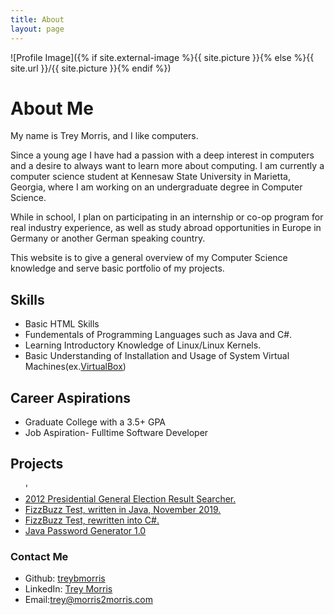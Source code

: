 ```yaml
---
title: About
layout: page
---
```

![Profile Image]({% if site.external-image %}{{ site.picture }}{% else %}{{ site.url }}/{{ site.picture }}{% endif %})

<h1>About Me</h1>

<p>My name is Trey Morris, and I like computers.</p>

<p> Since a young age I have had a passion with a deep interest in computers and a desire to always want to learn more about computing. I am currently a computer science student at Kennesaw State University in Marietta, Georgia, where I am working on an undergraduate degree in Computer Science.</p>

<p> While in school, I plan on participating in an internship or co-op program for real industry experience, as well as study abroad opportunities in Europe in Germany or another German speaking country.</p>

<p> This website is to give a general overview of my Computer Science knowledge and serve basic portfolio of my projects.</p>
                
    

<h2>Skills</h2>

<ul class="skill-list">
	<li>Basic HTML Skills</li>
	<li>Fundementals of Programming Languages such as Java and C#.</li>
	<li>Learning Introductory Knowledge of Linux/Linux Kernels.</li>
	<li>Basic Understanding of Installation and Usage of System Virtual Machines(ex.<a href="https://www.virtualbox.org/">VirtualBox</a>)</li>
	
	
</ul>
<h2>Career Aspirations</h2>

<ul class="career-aspirations">
	<li>Graduate College with a 3.5+ GPA</li>
	<li>Job Aspiration- Fulltime Software Developer</li>	
</ul>
<h2>Projects</h2>

<ul>'
	<li><a href = "https://github.com/TreyBMorris/2012GeneralElectionResultsSearch">2012 Presidential General Election Result Searcher.</a></li>
	<li><a href="https://github.com/TreyBMorris/FizzBuzz">FizzBuzz Test, written in Java, November 2019.</a></li>
	<li><a href="https://github.com/TreyBMorris/FizzBuzzCSharp">FizzBuzz Test, rewritten into C#.</a></li>
	<li><a href="https://github.com/TreyBMorris/Password-Generator-Java">Java Password Generator 1.0</a></li>
	
	
</ul>

<h3><strong>Contact Me</strong></h3>
<ul class = "contact-info">
	<li>Github: <a href="https://github.com/TreyBMorris">treybmorris</a></li>
	<li>LinkedIn: <a href="https://www.linkedin.com/in/trey-morris-98b110211/">Trey Morris</a></li>
	<li>Email:<a href="mailto:trey@morris2morris.com">trey@morris2morris.com</a></li>
</ul>


